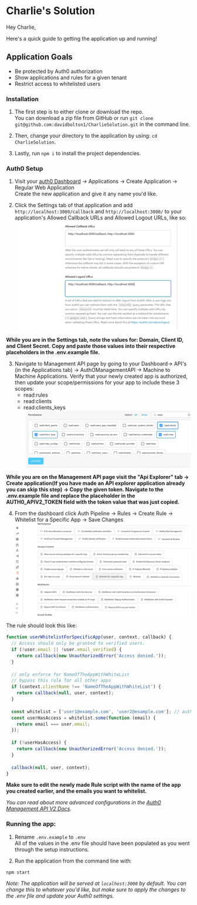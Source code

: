# Charlie's Solution
Hey Charlie,

Here's a quick guide to getting the application up and running!

## Application Goals
- Be protected by Auth0 authorization
- Show applications and rules for a given tenant
- Restrict access to whitelisted users


### Installation
1. The first step is to either clone or download the repo. <br>
You can download a zip file from GitHub or run `git clone git@github.com:davidbolton1/CharlieSolution.git` in the command line.

2. Then, change your directory to the application by using: `cd CharlieSolution`.
3. Lastly, run ```npm i``` to install the project dependencies.

### Auth0 Setup
1. Visit your [auth0 Dashboard](https://manage.auth0.com/dashboard/) -> Applications -> Create Application -> Regular Web Application <br>
Create the new application and give it any name you'd like.

2. Click the Settings tab of that application and add `http://localhost:3000/callback` and `http://localhost:3000/` to your application's Allowed Callback URLs and Allowed Logout URLs, like so:
![Alt text](./public/dashboard.png?raw=true "Auth0 App Settings")

**While you are in the Settings tab, note the values for: Domain, Client ID, and Client Secret. Copy and paste those values into their respective placeholders in the .env.example file.**

3. Navigate to Management API page by going to your Dashboard-> API's (in the Applications tab) -> AuthOManagementAPI -> Machine to Machine Applications. Verify that your newly created app is authorized, then update your scope/permissions for your app to include these 3 scopes:
    - read:rules
    - read:clients
    - read:clients_keys
![Alt text](./public/scope.png?raw=true "Auth0 Management API Page")

**While you are on the Management API page visit the "Api Explorer" tab -> Create application(If you have made an API explorer application already you can skip this step) -> Copy the given token. Navigate to the .env.example file and replace the placeholder in the AUTH0_APIV2_TOKEN field with the token value that was just copied.**

4. From the dashboard click Auth Pipeline -> Rules -> Create Rule -> Whitelist for a Specific App -> Save Changes
![Alt text](./public/whitelist.png?raw=true "Whitelist Rule")

The rule should look this like:
``` javascript
function userWhitelistForSpecificApp(user, context, callback) {
  // Access should only be granted to verified users.
  if (!user.email || !user.email_verified) {
    return callback(new UnauthorizedError('Access denied.'));
  }

  // only enforce for NameOfTheAppWithWhiteList
  // bypass this rule for all other apps
  if (context.clientName !== 'NameOfTheAppWithWhiteList') {
    return callback(null, user, context);
  }

  const whitelist = ['user1@example.com', 'user2@example.com']; // authorized users
  const userHasAccess = whitelist.some(function (email) {
    return email === user.email;
  });

  if (!userHasAccess) {
    return callback(new UnauthorizedError('Access denied.'));
  }

  callback(null, user, context);
}
```
**Make sure to edit the newly made Rule script with the name of the app you created earlier, and the emails you want to whitelist.**

*You can read about more advanced configurations in the [Auth0 Management API V2 Docs](https://auth0.com/docs/api/management/v2).*

### Running the app:

1. Rename `.env.example` to `.env` <br>
All of the values in the .env file should have been populated as you went through the setup instructions. 

2. Run the application from the command line with:
```
npm start
```
*Note: The application will be served at `localhost:3000` by default. You can change this to whatever you'd like, but make sure to apply the changes to the .env file and update your Auth0 settings.* 
